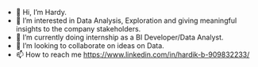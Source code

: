 - 👋 Hi, I’m Hardy.
- 👀 I’m interested in Data Analysis, Exploration and giving meaningful insights to the company stakeholders.
- 🌱 I’m currently doing internship as a BI Developer/Data Analyst.
- 💞️ I’m looking to collaborate on ideas on Data.
- 📫 How to reach me https://www.linkedin.com/in/hardik-b-909832233/

<!---
HardiBank/HardiBank is a ✨ special ✨ repository because its `README.md` (this file) appears on your GitHub profile.
You can click the Preview link to take a look at your changes.
--->
